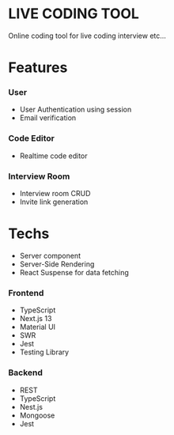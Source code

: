 # LIVE CODING TOOL

Online coding tool for live coding interview etc...

# Features

### User

- User Authentication using session
- Email verification

### Code Editor

- Realtime code editor

### Interview Room

- Interview room CRUD
- Invite link generation

# Techs

- Server component
- Server-Side Rendering
- React Suspense for data fetching

### Frontend

- TypeScript
- Next.js 13
- Material UI
- SWR
- Jest
- Testing Library

### Backend

- REST
- TypeScript
- Nest.js
- Mongoose
- Jest
